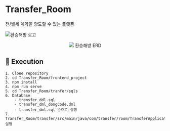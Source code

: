 # Transfer_Room
전/월세 계약을 양도할 수 있는 플랫폼

![환승해방 로고](https://user-images.githubusercontent.com/53431518/203803328-49d19976-2459-405a-85cc-0d683079c188.png)
<p align = "center">
  <img src= "https://user-images.githubusercontent.com/53431518/203803087-1f3bee8b-cd93-4052-9293-6401dbdd73bd.png"></img>
  환승해방 ERD
</p>

## 🚀 Execution
    1. Clone repository
    2. cd Transfer_Room/frontend_project
    3. npm install
    4. npm run serve
    5. cd Transfer_Room/tranfer/sqls
    6. Database 
        - transfer_ddl.sql
        - transfer_dml_dongCode.dml
        - transfer_dml.sql 순으로 실행
    7. Transfer_Room/transfer/src/main/java/com/transfer/room/TransferApplication.java 실행